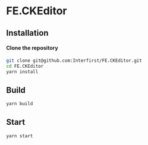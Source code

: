 # FE.CKEditor

## Installation

#### Clone the repository

```bash
git clone git@github.com:Interfirst/FE.CKEditor.git
cd FE.CKEditor
yarn install
```

## Build

```bash
yarn build
```

## Start

```bash
yarn start
```

